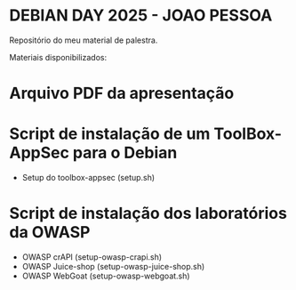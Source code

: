 # DEBIAN DAY 2025 - JOAO PESSOA

Repositório do meu material de palestra.

Materiais disponibilizados:

# Arquivo PDF da apresentação
  
# Script de instalação de um ToolBox-AppSec para o Debian
  - Setup do toolbox-appsec (setup.sh)
  
# Script de instalação dos laboratórios da OWASP
  - OWASP crAPI (setup-owasp-crapi.sh)
  - OWASP Juice-shop (setup-owasp-juice-shop.sh)
  - OWASP WebGoat (setup-owasp-webgoat.sh)
